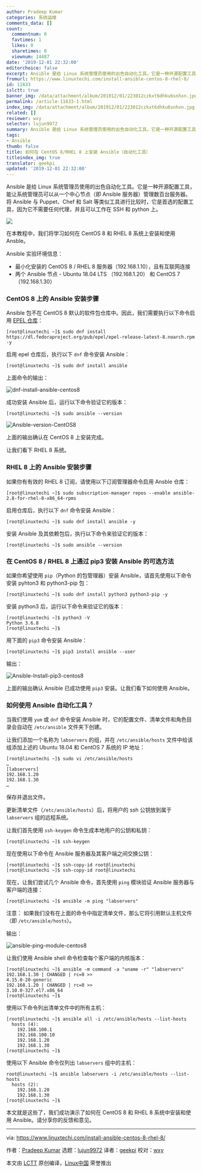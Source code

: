 ```yaml
---
author: Pradeep Kumar
categories: 系统运维
comments_data: []
count:
  commentnum: 0
  favtimes: 1
  likes: 0
  sharetimes: 0
  viewnum: 14487
date: '2019-12-01 22:32:00'
editorchoice: false
excerpt: Ansible 是给 Linux 系统管理员使用的出色自动化工具。它是一种开源配置工具，能让系统管理员可以从一个中心节点（即 Ansible 服务器）管理数百台服务器。
fromurl: https://www.linuxtechi.com/install-ansible-centos-8-rhel-8/
id: 11633
islctt: true
banner_img: /data/attachment/album/201912/01/223012czkxt6dhku6snhxn.jpg
permalink: /article-11633-1.html
index_img: /data/attachment/album/201912/01/223012czkxt6dhku6snhxn.jpg.thumb.jpg
related: []
reviewer: wxy
selector: lujun9972
summary: Ansible 是给 Linux 系统管理员使用的出色自动化工具。它是一种开源配置工具，能让系统管理员可以从一个中心节点（即 Ansible 服务器）管理数百台服务器。
tags:
- Ansible
thumb: false
title: 如何在 CentOS 8/RHEL 8 上安装 Ansible（自动化工具）
titleindex_img: true
translator: geekpi
updated: '2019-12-01 22:32:00'
---
```


Ansible 是给 Linux 系统管理员使用的出色自动化工具。它是一种开源配置工具，能让系统管理员可以从一个中心节点（即 Ansible 服务器）管理数百台服务器。将 Ansible 与 Puppet、Chef 和 Salt 等类似工具进行比较时，它是首选的配置工具，因为它不需要任何代理，并且可以工作在 SSH 和 python 上。


![](/data/attachment/album/201912/01/223012czkxt6dhku6snhxn.jpg)


在本教程中，我们将学习如何在 CentOS 8 和 RHEL 8 系统上安装和使用 Ansble。


Ansible 实验环境信息：


* 最小化安装的 CentOS 8 / RHEL 8 服务器（192.168.1.10），且有互联网连接
* 两个 Ansible 节点 - Ubuntu 18.04 LTS （192.168.1.20） 和 CentOS 7 （192.168.1.30）


### CentOS 8 上的 Ansible 安装步骤


Ansible 包不在 CentOS 8 默认的软件包仓库中。因此，我们需要执行以下命令启用 [EPEL 仓库](http://www.linuxtechi.com/enable-epel-repo-centos8-rhel8-server/)：



```
[root@linuxtechi ~]$ sudo dnf install https://dl.fedoraproject.org/pub/epel/epel-release-latest-8.noarch.rpm -y
```

启用 epel 仓库后，执行以下 `dnf` 命令安装 Ansible：



```
[root@linuxtechi ~]$ sudo dnf install ansible
```

上面命令的输出：


![dnf-install-ansible-centos8](/data/attachment/album/201912/01/223311mst7fkd7zdzbal1k.png)


成功安装 Ansible 后，运行以下命令验证它的版本：



```
[root@linuxtechi ~]$ sudo ansible --version
```

![Ansible-version-CentOS8](/data/attachment/album/201912/01/223217dcl38elkc3sy8338.png)


上面的输出确认在 CentOS 8 上安装完成。


让我们看下 RHEL 8 系统。


### RHEL 8 上的 Ansible 安装步骤


如果你有有效的 RHEL 8 订阅，请使用以下订阅管理器命令启用 Ansble 仓库：



```
[root@linuxtechi ~]$ sudo subscription-manager repos --enable ansible-2.8-for-rhel-8-x86_64-rpms
```

启用仓库后，执行以下 `dnf` 命令安装 Ansible：



```
[root@linuxtechi ~]$ sudo dnf install ansible -y
```

安装 Ansible 及其依赖包后，执行以下命令来验证它的版本：



```
[root@linuxtechi ~]$ sudo ansible --version
```

### 在 CentOS 8 / RHEL 8 上通过 pip3 安装 Ansible 的可选方法


如果你希望使用 `pip`（Python 的包管理器）安装 Ansible，请首先使用以下命令安装 pyhton3 和 python3-pip 包：



```
[root@linuxtechi ~]$ sudo dnf install python3 python3-pip -y
```

安装 python3 后，运行以下命令来验证它的版本：



```
[root@linuxtechi ~]$ python3 -V
Python 3.6.8
[root@linuxtechi ~]$
```

用下面的 `pip3` 命令安装 Ansible：



```
[root@linuxtechi ~]$ pip3 install ansible --user
```

输出：


![Ansible-Install-pip3-centos8](/data/attachment/album/201912/01/223225qkdkahlad2wwihww.png)


上面的输出确认 Ansible 已成功使用 `pip3` 安装。让我们看下如何使用 Ansible。


### 如何使用 Ansible 自动化工具？


当我们使用 `yum` 或 `dnf` 命令安装 Ansible 时，它的配置文件、清单文件和角色目录会自动在 `/etc/ansible` 文件夹下创建。


让我们添加一个名称为 `labservers` 的组，并在 `/etc/ansible/hosts` 文件中给该组添加上述的 Ubuntu 18.04 和 CentOS 7 系统的 IP 地址：



```
[root@linuxtechi ~]$ sudo vi /etc/ansible/hosts
…
[labservers]
192.168.1.20
192.168.1.30
…
```

保存并退出文件。


更新清单文件（`/etc/ansible/hosts`）后，将用户的 ssh 公钥放到属于 `labservers` 组的远程系统。


让我们首先使用 `ssh-keygen` 命令生成本地用户的公钥和私钥：



```
[root@linuxtechi ~]$ ssh-keygen
```

现在使用以下命令在 Ansible 服务器及其客户端之间交换公钥：



```
[root@linuxtechi ~]$ ssh-copy-id root@linuxtechi
[root@linuxtechi ~]$ ssh-copy-id root@linuxtechi
```

现在，让我们尝试几个 Ansible 命令，首先使用 `ping` 模块验证 Ansible 服务器与客户端的连接：



```
[root@linuxtechi ~]$ ansible -m ping "labservers"
```

注意： 如果我们没有在上面的命令中指定清单文件，那么它将引用默认主机文件（即 `/etc/ansible/hosts`）。


输出：


![ansible-ping-module-centos8](/data/attachment/album/201912/01/223237o7i9j03gjim39emh.png)


让我们使用 Ansible shell 命令检查每个客户端的内核版本：



```
[root@linuxtechi ~]$ ansible -m command -a "uname -r" "labservers"
192.168.1.30 | CHANGED | rc=0 >>
4.15.0-20-generic
192.168.1.20 | CHANGED | rc=0 >>
3.10.0-327.el7.x86_64
[root@linuxtechi ~]$
```

使用以下命令列出清单文件中的所有主机：



```
[root@linuxtechi ~]$ ansible all -i /etc/ansible/hosts --list-hosts
  hosts (4):
    192.168.100.1
    192.168.100.10
    192.168.1.20
    192.168.1.30
[root@linuxtechi ~]$
```

使用以下 Ansible 命令仅列出 `labservers` 组中的主机：



```
root@linuxtechi ~]$ ansible labservers -i /etc/ansible/hosts --list-hosts
  hosts (2):
    192.168.1.20
    192.168.1.30
[root@linuxtechi ~]$
```

本文就是这些了，我们成功演示了如何在 CentOS 8 和 RHEL 8 系统中安装和使用 Ansible。请分享你的反馈和意见。




---


via: <https://www.linuxtechi.com/install-ansible-centos-8-rhel-8/>


作者：[Pradeep Kumar](https://www.linuxtechi.com/author/pradeep/) 选题：[lujun9972](https://github.com/lujun9972) 译者：[geekpi](https://github.com/geekpi) 校对：[wxy](https://github.com/wxy)


本文由 [LCTT](https://github.com/LCTT/TranslateProject) 原创编译，[Linux中国](https://linux.cn/) 荣誉推出